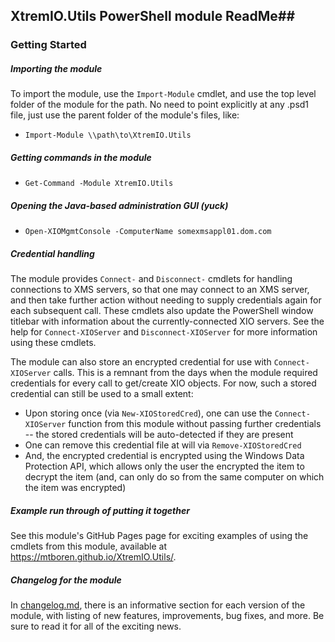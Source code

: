 ## XtremIO.Utils PowerShell module ReadMe##

### Getting Started ###

##### Importing the module #####

To import the module, use the `Import-Module` cmdlet, and use the top level folder of the module for the path.  No need to point explicitly at any .psd1 file, just use the parent folder of the module's files, like:

- `Import-Module \\path\to\XtremIO.Utils`

##### Getting commands in the module #####

- `Get-Command -Module XtremIO.Utils`

##### Opening the Java-based administration GUI (yuck) #####

- `Open-XIOMgmtConsole -ComputerName somexmsappl01.dom.com`

##### Credential handling #####

The module provides `Connect-` and `Disconnect-` cmdlets for handling connections to XMS servers, so that one may connect to an XMS server, and then take further action without needing to supply credentials again for each subsequent call.  These cmdlets also update the PowerShell window titlebar with information about the currently-connected XIO servers.  See the help for `Connect-XIOServer` and `Disconnect-XIOServer` for more information using these cmdlets.

The module can also store an encrypted credential for use with `Connect-XIOServer` calls.  This is a remnant from the days when the module required credentials for every call to get/create XIO objects.  For now, such a stored credential can still be used to a small extent:   

- Upon storing once (via `New-XIOStoredCred`), one can use the `Connect-XIOServer` function from this module without passing further credentials -- the stored credentials will be auto-detected if they are present
- One can remove this credential file at will via `Remove-XIOStoredCred`
- And, the encrypted credential is encrypted using the Windows Data Protection API, which allows only the user the encrypted the item to decrypt the item (and, can only do so from the same computer on which the item was encrypted)

##### Example run through of putting it together #####
See this module's GitHub Pages page for exciting examples of using the cmdlets from this module, available at <https://mtboren.github.io/XtremIO.Utils/>.

##### Changelog for the module #####
In [changelog.md](changelog.md), there is an informative section for each version of the module, with listing of new features, improvements, bug fixes, and more.  Be sure to read it for all of the exciting news. 